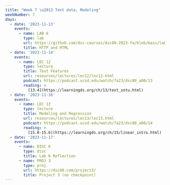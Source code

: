 ```yaml
---
title: "Week 7 \u2013 Text data, Modeling"
weekNumber: 7
days:
  - date: '2023-11-13'
    events:
      - name: LAB 6
        type: lab
        url: https://github.com/dsc-courses/dsc80-2023-fa/blob/main/labs/lab06/lab.ipynb
        title: HTTP and HTML
  - date: '2023-11-14'
    events:
      - name: LEC 12
        type: lecture
        title: Text Features
        url: resources/lectures/lec12/lec12.html
        podcast: https://podcast.ucsd.edu/watch/fa23/dsc80_a00/13
        reading: >
          [13.4](https://learningds.org/ch/13/text_sotu.html)
  - date: '2023-11-16'
    events:
      - name: LEC 13
        type: lecture
        title: Modeling and Regression
        url: resources/lectures/lec13/lec13.html
        podcast: https://podcast.ucsd.edu/watch/fa23/dsc80_a00/14
        reading: >
          [15.0-15.6](https://learningds.org/ch/15/linear_intro.html)
  - date: '2023-11-17'
    events:
      - name: DISC 6
        type: disc
        title: Lab 6 Reflection
      - name: PROJ 3
        type: proj
        url: https://dsc80.com/project3/
        title: Project 3 (no checkpoint)
---
```

